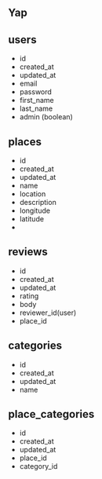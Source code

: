 <!-- Notes for June 24, 2024 -->

## Yap

## users
- id
- created_at
- updated_at
- email
- password
- first_name
- last_name
- admin (boolean)

## places
- id
- created_at
- updated_at
- name
- location
- description
- longitude
- latitude
- 

## reviews
- id
- created_at
- updated_at
- rating
- body
- reviewer_id(user)
- place_id
## categories
- id
- created_at
- updated_at
- name

## place_categories
- id
- created_at
- updated_at
- place_id
- category_id